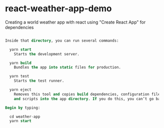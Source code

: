 # react-weather-app-demo
Creating a world weather app with react using "Create React App" for dependencies


``` SQL

Inside that directory, you can run several commands:

  yarn start
    Starts the development server.

  yarn build
    Bundles the app into static files for production.

  yarn test
    Starts the test runner.

  yarn eject
    Removes this tool and copies build dependencies, configuration files
    and scripts into the app directory. If you do this, you can’t go back!

Begin by typing:

  cd weather-app
  yarn start

```